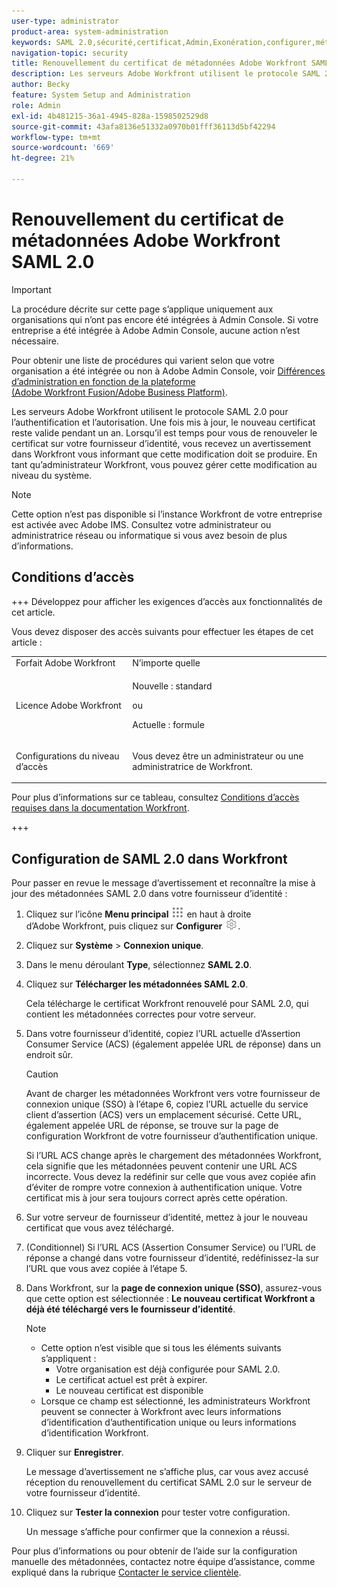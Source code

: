 ```yaml
---
user-type: administrator
product-area: system-administration
keywords: SAML 2.0,sécurité,certificat,Admin,Exonération,configurer,métadonnées
navigation-topic: security
title: Renouvellement du certificat de métadonnées Adobe Workfront SAML 2.0
description: Les serveurs Adobe Workfront utilisent le protocole SAML 2.0 pour l’authentification et l’autorisation. Une fois mis à jour, le nouveau certificat reste valide pendant un an. Lorsqu’il est temps pour vous de renouveler le certificat sur votre fournisseur d’identité, vous recevez un avertissement dans Workfront vous informant que cette modification doit se produire. En tant qu’administrateur Workfront, vous pouvez gérer cette modification au niveau du système.
author: Becky
feature: System Setup and Administration
role: Admin
exl-id: 4b481215-36a1-4945-828a-1598502529d8
source-git-commit: 43afa8136e51332a0970b01fff36113d5bf42294
workflow-type: tm+mt
source-wordcount: '669'
ht-degree: 21%

---
```


# Renouvellement du certificat de métadonnées Adobe Workfront SAML 2.0

>[!IMPORTANT]
>
>La procédure décrite sur cette page s’applique uniquement aux organisations qui n’ont pas encore été intégrées à Admin Console. Si votre entreprise a été intégrée à Adobe Admin Console, aucune action n’est nécessaire.
>
>Pour obtenir une liste de procédures qui varient selon que votre organisation a été intégrée ou non à Adobe Admin Console, voir [Différences d’administration en fonction de la plateforme (Adobe Workfront Fusion/Adobe Business Platform)](../../../administration-and-setup/get-started-wf-administration/actions-in-admin-console.md).

Les serveurs Adobe Workfront utilisent le protocole SAML 2.0 pour l’authentification et l’autorisation. Une fois mis à jour, le nouveau certificat reste valide pendant un an. Lorsqu’il est temps pour vous de renouveler le certificat sur votre fournisseur d’identité, vous recevez un avertissement dans Workfront vous informant que cette modification doit se produire. En tant qu’administrateur Workfront, vous pouvez gérer cette modification au niveau du système.

<!--Use this Important note box in the last few weeks before each update.

You must take action to update the metadata in your identity provider with the information from the renewed certificate before the specified date. Mismatched certificates can keep your users from logging in to Workfront after November 22, 2022.
 
-->

>[!NOTE]
>
>Cette option n’est pas disponible si l’instance Workfront de votre entreprise est activée avec Adobe IMS. Consultez votre administrateur ou administratrice réseau ou informatique si vous avez besoin de plus d’informations.

## Conditions d’accès

+++ Développez pour afficher les exigences d’accès aux fonctionnalités de cet article.

Vous devez disposer des accès suivants pour effectuer les étapes de cet article :

<table style="table-layout:auto"> 
 <col> 
 <col> 
 <tbody> 
  <tr> 
   <td role="rowheader">Forfait Adobe Workfront</td> 
   <td>N’importe quelle</td> 
  </tr> 
 <tr> 
  <td role="rowheader">Licence Adobe Workfront</td> 
  <td> <p>Nouvelle : standard </p>
 <p>ou</p> 
<p>Actuelle : formule </p> 
</td> 
 </tr>   
 <tr> 
   <td role="rowheader">Configurations du niveau d’accès</td> 
   <td> <p>Vous devez être un administrateur ou une administratrice de Workfront.</p> </td> 
  </tr> 
 </tbody> 
</table>

Pour plus d’informations sur ce tableau, consultez [Conditions d’accès requises dans la documentation Workfront](/help/quicksilver/administration-and-setup/add-users/access-levels-and-object-permissions/access-level-requirements-in-documentation.md).

+++

## Configuration de SAML 2.0 dans Workfront

Pour passer en revue le message d’avertissement et reconnaître la mise à jour des métadonnées SAML 2.0 dans votre fournisseur d’identité :

1. Cliquez sur l’icône **Menu principal** ![](assets/main-menu-icon.png) en haut à droite d’Adobe Workfront, puis cliquez sur **Configurer** ![](assets/gear-icon-settings.png).

1. Cliquez sur **Système** > **Connexion unique**.

1. Dans le menu déroulant **Type**, sélectionnez **SAML 2.0**.

1. Cliquez sur **Télécharger les métadonnées SAML 2.0**.

   Cela télécharge le certificat Workfront renouvelé pour SAML 2.0, qui contient les métadonnées correctes pour votre serveur.

1. Dans votre fournisseur d’identité, copiez l’URL actuelle d’Assertion Consumer Service (ACS) (également appelée URL de réponse) dans un endroit sûr.

   >[!CAUTION]
   >
   >Avant de charger les métadonnées Workfront vers votre fournisseur de connexion unique (SSO) à l’étape 6, copiez l’URL actuelle du service client d’assertion (ACS) vers un emplacement sécurisé. Cette URL, également appelée URL de réponse, se trouve sur la page de configuration Workfront de votre fournisseur d’authentification unique.
   >
   >
   >Si l’URL ACS change après le chargement des métadonnées Workfront, cela signifie que les métadonnées peuvent contenir une URL ACS incorrecte. Vous devez la redéfinir sur celle que vous avez copiée afin d’éviter de rompre votre connexion à authentification unique. Votre certificat mis à jour sera toujours correct après cette opération.

1. Sur votre serveur de fournisseur d’identité, mettez à jour le nouveau certificat que vous avez téléchargé.
1. (Conditionnel) Si l’URL ACS (Assertion Consumer Service) ou l’URL de réponse a changé dans votre fournisseur d’identité, redéfinissez-la sur l’URL que vous avez copiée à l’étape 5.
1. Dans Workfront, sur la **page de connexion unique (SSO)**, assurez-vous que cette option est sélectionnée : **Le nouveau certificat Workfront a déjà été téléchargé vers le fournisseur d’identité**.

   >[!NOTE]
   >
   >* Cette option n’est visible que si tous les éléments suivants s’appliquent :
   >   * Votre organisation est déjà configurée pour SAML 2.0.
   >   * Le certificat actuel est prêt à expirer.
   >   * Le nouveau certificat est disponible
   >* Lorsque ce champ est sélectionné, les administrateurs Workfront peuvent se connecter à Workfront avec leurs informations d’identification d’authentification unique ou leurs informations d’identification Workfront.

1. Cliquer sur **Enregistrer**.

   Le message d’avertissement ne s’affiche plus, car vous avez accusé réception du renouvellement du certificat SAML 2.0 sur le serveur de votre fournisseur d’identité.

1. Cliquez sur **Tester la connexion** pour tester votre configuration.

   Un message s’affiche pour confirmer que la connexion a réussi.

Pour plus d’informations ou pour obtenir de l’aide sur la configuration manuelle des métadonnées, contactez notre équipe d’assistance, comme expliqué dans la rubrique [Contacter le service clientèle](../../../workfront-basics/tips-tricks-and-troubleshooting/contact-customer-support.md).
